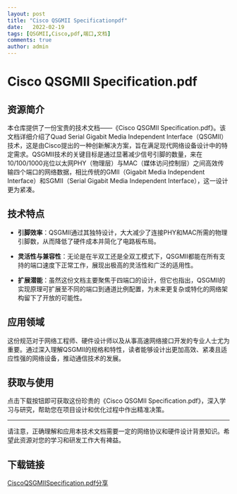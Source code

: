 ```yaml
---
layout: post
title: "Cisco QSGMII Specificationpdf"
date:   2022-02-19
tags: [QSGMII,Cisco,pdf,端口,文档]
comments: true
author: admin
---
```

# Cisco QSGMII Specification.pdf

## 资源简介

本仓库提供了一份宝贵的技术文档——《Cisco QSGMII Specification.pdf》。该文档详细介绍了Quad Serial Gigabit Media Independent Interface（QSGMII）技术，这是由Cisco提出的一种创新解决方案，旨在满足现代网络设备设计中的特定需求。QSGMII技术的关键目标是通过显著减少信号引脚的数量，来在10/100/1000兆位以太网PHY（物理层）与MAC（媒体访问控制层）之间高效传输四个端口的网络数据，相比传统的GMII（Gigabit Media Independent Interface）和SGMII（Serial Gigabit Media Independent Interface），这一设计更为紧凑。

## 技术特点

- **引脚效率**：QSGMII通过其独特设计，大大减少了连接PHY和MAC所需的物理引脚数，从而降低了硬件成本并简化了电路板布局。
  
- **灵活性与兼容性**：无论是在半双工还是全双工模式下，QSGMII都能在所有支持的端口速度下正常工作，展现出极高的灵活性和广泛的适用性。

- **扩展潜能**：虽然这份文档主要聚焦于四端口的设计，但它也指出，QSGMII的实现原理可扩展至不同的端口到通道比例配置，为未来更复杂或特化的网络架构留下了开放的可能性。

## 应用领域

这份规范对于网络工程师、硬件设计师以及从事高速网络接口开发的专业人士尤为重要。通过深入理解QSGMII的规格和特性，读者能够设计出更加高效、紧凑且适应性强的网络设备，推动通信技术的发展。

## 获取与使用

点击下载按钮即可获取这份珍贵的《Cisco QSGMII Specification.pdf》，深入学习与研究，帮助您在项目设计和优化过程中作出精准决策。

---

请注意，正确理解和应用本技术文档需要一定的网络协议和硬件设计背景知识。希望此资源对您的学习和研发工作大有裨益。

## 下载链接

[CiscoQSGMIISpecification.pdf分享](https://pan.quark.cn/s/27c1f12fd248)